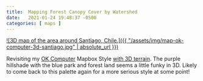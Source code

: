 ```yaml
---
title:  Mapping Forest Canopy Cover by Watershed
date:   2021-01-24 19:48:37 -0500
categories: [ maps ]
---
```


[![3D map of the area around Santiago, Chile.]({{ "/assets/img/map-ok-computer-3d-santiago.jpg" | absolute_url }})](https://ok-computer-3d.glitch.me)

Revisiting my [OK Computer](https://davemaps.com/maps/ok-computer) Mapbox Style [with 3D terrain](https://ok-computer-3d.glitch.me). The purple hillshade with the blue park and forest land seems a little funky in 3D. Likely to come back to this palette again for a more serious style at some point!
